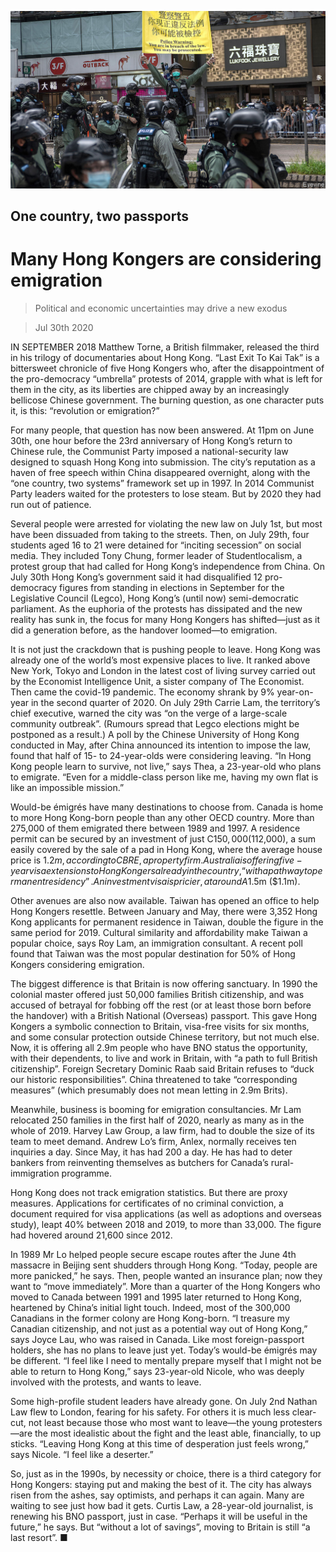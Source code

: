 ![](./images/20200801_CNP002_0.jpg)

## One country, two passports

# Many Hong Kongers are considering emigration

> Political and economic uncertainties may drive a new exodus

> Jul 30th 2020

IN SEPTEMBER 2018 Matthew Torne, a British filmmaker, released the third in his trilogy of documentaries about Hong Kong. “Last Exit To Kai Tak” is a bittersweet chronicle of five Hong Kongers who, after the disappointment of the pro-democracy “umbrella” protests of 2014, grapple with what is left for them in the city, as its liberties are chipped away by an increasingly bellicose Chinese government. The burning question, as one character puts it, is this: “revolution or emigration?”

For many people, that question has now been answered. At 11pm on June 30th, one hour before the 23rd anniversary of Hong Kong’s return to Chinese rule, the Communist Party imposed a national-security law designed to squash Hong Kong into submission. The city’s reputation as a haven of free speech within China disappeared overnight, along with the “one country, two systems” framework set up in 1997. In 2014 Communist Party leaders waited for the protesters to lose steam. But by 2020 they had run out of patience.

Several people were arrested for violating the new law on July 1st, but most have been dissuaded from taking to the streets. Then, on July 29th, four students aged 16 to 21 were detained for “inciting secession” on social media. They included Tony Chung, former leader of Studentlocalism, a protest group that had called for Hong Kong’s independence from China. On July 30th Hong Kong’s government said it had disqualified 12 pro-democracy figures from standing in elections in September for the Legislative Council (Legco), Hong Kong’s (until now) semi-democratic parliament. As the euphoria of the protests has dissipated and the new reality has sunk in, the focus for many Hong Kongers has shifted—just as it did a generation before, as the handover loomed—to emigration.

It is not just the crackdown that is pushing people to leave. Hong Kong was already one of the world’s most expensive places to live. It ranked above New York, Tokyo and London in the latest cost of living survey carried out by the Economist Intelligence Unit, a sister company of The Economist. Then came the covid-19 pandemic. The economy shrank by 9% year-on-year in the second quarter of 2020. On July 29th Carrie Lam, the territory’s chief executive, warned the city was “on the verge of a large-scale community outbreak”. (Rumours spread that Legco elections might be postponed as a result.) A poll by the Chinese University of Hong Kong conducted in May, after China announced its intention to impose the law, found that half of 15- to 24-year-olds were considering leaving. “In Hong Kong people learn to survive, not live,” says Thea, a 23-year-old who plans to emigrate. “Even for a middle-class person like me, having my own flat is like an impossible mission.”

Would-be émigrés have many destinations to choose from. Canada is home to more Hong Kong-born people than any other OECD country. More than 275,000 of them emigrated there between 1989 and 1997. A residence permit can be secured by an investment of just C$150,000 ($112,000), a sum easily covered by the sale of a pad in Hong Kong, where the average house price is $1.2m, according to CBRE, a property firm. Australia is offering five-year visa extensions to Hong Kongers already in the country, “with a pathway to permanent residency”. An investment visa is pricier, at around A$1.5m ($1.1m).

Other avenues are also now available. Taiwan has opened an office to help Hong Kongers resettle. Between January and May, there were 3,352 Hong Kong applicants for permanent residence in Taiwan, double the figure in the same period for 2019. Cultural similarity and affordability make Taiwan a popular choice, says Roy Lam, an immigration consultant. A recent poll found that Taiwan was the most popular destination for 50% of Hong Kongers considering emigration.

The biggest difference is that Britain is now offering sanctuary. In 1990 the colonial master offered just 50,000 families British citizenship, and was accused of betrayal for fobbing off the rest (or at least those born before the handover) with a British National (Overseas) passport. This gave Hong Kongers a symbolic connection to Britain, visa-free visits for six months, and some consular protection outside Chinese territory, but not much else. Now, it is offering all 2.9m people who have BNO status the opportunity, with their dependents, to live and work in Britain, with “a path to full British citizenship”. Foreign Secretary Dominic Raab said Britain refuses to “duck our historic responsibilities”. China threatened to take “corresponding measures” (which presumably does not mean letting in 2.9m Brits).

Meanwhile, business is booming for emigration consultancies. Mr Lam relocated 250 families in the first half of 2020, nearly as many as in the whole of 2019. Harvey Law Group, a law firm, had to double the size of its team to meet demand. Andrew Lo’s firm, Anlex, normally receives ten inquiries a day. Since May, it has had 200 a day. He has had to deter bankers from reinventing themselves as butchers for Canada’s rural-immigration programme.

Hong Kong does not track emigration statistics. But there are proxy measures. Applications for certificates of no criminal conviction, a document required for visa applications (as well as adoptions and overseas study), leapt 40% between 2018 and 2019, to more than 33,000. The figure had hovered around 21,600 since 2012.

In 1989 Mr Lo helped people secure escape routes after the June 4th massacre in Beijing sent shudders through Hong Kong. “Today, people are more panicked,” he says. Then, people wanted an insurance plan; now they want to “move immediately”. More than a quarter of the Hong Kongers who moved to Canada between 1991 and 1995 later returned to Hong Kong, heartened by China’s initial light touch. Indeed, most of the 300,000 Canadians in the former colony are Hong Kong-born. “I treasure my Canadian citizenship, and not just as a potential way out of Hong Kong,” says Joyce Lau, who was raised in Canada. Like most foreign-passport holders, she has no plans to leave just yet. Today’s would-be émigrés may be different. “I feel like I need to mentally prepare myself that I might not be able to return to Hong Kong,” says 23-year-old Nicole, who was deeply involved with the protests, and wants to leave.

Some high-profile student leaders have already gone. On July 2nd Nathan Law flew to London, fearing for his safety. For others it is much less clear-cut, not least because those who most want to leave—the young protesters—are the most idealistic about the fight and the least able, financially, to up sticks. “Leaving Hong Kong at this time of desperation just feels wrong,” says Nicole. “I feel like a deserter.”

So, just as in the 1990s, by necessity or choice, there is a third category for Hong Kongers: staying put and making the best of it. The city has always risen from the ashes, say optimists, and perhaps it can again. Many are waiting to see just how bad it gets. Curtis Law, a 28-year-old journalist, is renewing his BNO passport, just in case. “Perhaps it will be useful in the future,” he says. But “without a lot of savings”, moving to Britain is still “a last resort”. ■